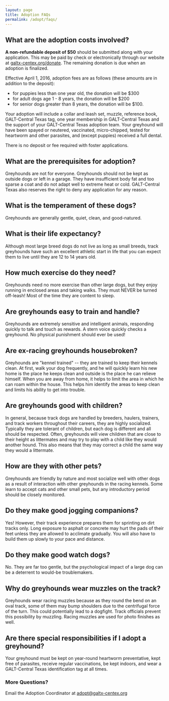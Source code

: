 ```yaml
---
layout: page
title: Adoption FAQs
permalink: /adopt/faqs/
---
```


## What are the adoption costs involved?
**A non-refundable deposit of $50** should be submitted along with your application.
This may be paid by check or electronically through our website at [galtx-centex.org/donate](/donate).
The remaining  donation is due when an adoption is finalized.

Effective April 1, 2016, adoption fees are as follows (these amounts are in addition to the deposit):

* for puppies less than one year old, the donation will be $300
* for adult dogs age 1 - 8 years, the donation will be $200
* for senior dogs greater than 8 years, the donation will be $100.

Your adoption will include a collar and leash set, muzzle, reference book, GALT-Central Texas tag, one year
membership in GALT-Central Texas and the support of your GALT-Central Texas adoption team.  Your greyhound will
have been spayed or neutered, vaccinated, micro-chipped, tested for heartworm and other parasites,
and (except puppies) received a full dental.

There is no deposit or fee required with foster applications.

## What are the prerequisites for adoption?
Greyhounds are not for everyone. Greyhounds should not be kept as outside dogs or left in a garage. They have insufficient body fat and too
sparse a coat and do not adapt well to extreme heat or cold. GALT-Central Texas also reserves the right to deny any application for
any reason.

## What is the temperament of these dogs?
Greyhounds are generally gentle, quiet, clean, and good-natured.

## What is their life expectancy?
Although most large breed dogs do not live as long as small breeds, track greyhounds have such an excellent athletic
start in life that you can expect them to live until they are 12 to 14 years old.

## How much exercise do they need?
Greyhounds need no more exercise than other large dogs, but they enjoy running in enclosed areas and taking walks. They
must NEVER be turned off-leash! Most of the time they are content to sleep.

## Are greyhounds easy to train and handle?
Greyhounds are extremely sensitive and intelligent animals, responding quickly to talk and touch as rewards. A stern
voice quickly checks a greyhound. No physical punishment should ever be used!

## Are ex-racing greyhounds housebroken?
Greyhounds are "kennel trained" -- they are trained to keep their kennels clean. At first, walk your dog frequently, and
he will quickly learn his new home is the place he keeps clean and outside is the place he can relieve himself. When you
are away from home, it helps to limit the area in which he can roam within the house. This helps him identify the areas
to keep clean and limits his ability to get into trouble.

## Are greyhounds good with children?
In general, because track dogs are handled by breeders, haulers, trainers, and track workers throughout their careers,
they are highly socialized. Typically they are tolerant of children, but each dog is different and all should be
respected. Often, greyhounds will view children that are close to their height as littermates and may try to play with a
child like they would another hound. This also means that they may correct a child the same way they would a littermate.

## How are they with other pets?
Greyhounds are friendly by nature and most socialize well with other dogs as a result of interaction with other
greyhounds in the racing kennels. Some learn to accept cats and other small pets, but any introductory period should be
closely monitored.

## Do they make good jogging companions?
Yes! However, their track experience prepares them for sprinting on dirt tracks only. Long exposure to asphalt or
concrete may hurt the pads of their feet unless they are allowed to acclimate gradually. You will also have to build
them up slowly to your pace and distance.

## Do they make good watch dogs?
No. They are far too gentle, but the psychological impact of a large dog can be a deterrent to would-be troublemakers.

## Why do greyhounds wear muzzles on the track?
Greyhounds wear racing muzzles because as they round the bend on an oval track, some of them may bump shoulders due to
the centrifugal force of the turn. This could potentially lead to a dogfight. Track officials prevent this possibility
by muzzling. Racing muzzles are used for photo finishes as well.

## Are there special responsibilities if I adopt a greyhound?
Your greyhound must be kept on year-round heartworm preventative, kept free of parasites, receive regular vaccinations,
be kept indoors, and wear a GALT-Central Texas identification tag at all times.

### More Questions?

Email the Adoption Coordinator at [adopt@galtx-centex.org](mailto:adopt@galtx-centex.org)

